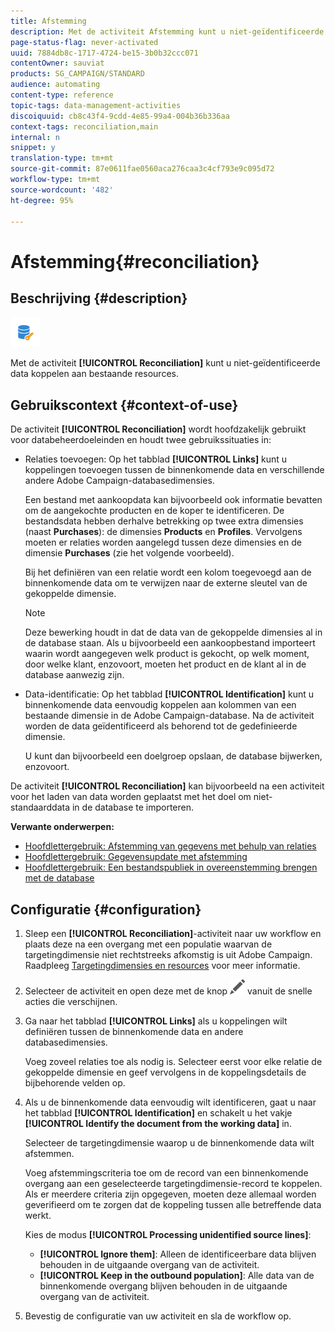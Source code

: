 ```yaml
---
title: Afstemming
description: Met de activiteit Afstemming kunt u niet-geïdentificeerde data koppelen aan bestaande resources.
page-status-flag: never-activated
uuid: 7884db8c-1717-4724-be15-3b0b32ccc071
contentOwner: sauviat
products: SG_CAMPAIGN/STANDARD
audience: automating
content-type: reference
topic-tags: data-management-activities
discoiquuid: cb8c43f4-9cdd-4e85-99a4-004b36b336aa
context-tags: reconciliation,main
internal: n
snippet: y
translation-type: tm+mt
source-git-commit: 87e0611fae0560aca276caa3c4cf793e9c095d72
workflow-type: tm+mt
source-wordcount: '482'
ht-degree: 95%

---
```



# Afstemming{#reconciliation}

## Beschrijving {#description}

![](assets/reconciliation.png)

Met de activiteit **[!UICONTROL Reconciliation]** kunt u niet-geïdentificeerde data koppelen aan bestaande resources.

## Gebruikscontext {#context-of-use}

De activiteit **[!UICONTROL Reconciliation]** wordt hoofdzakelijk gebruikt voor databeheerdoeleinden en houdt twee gebruikssituaties in:

* Relaties toevoegen: Op het tabblad **[!UICONTROL Links]** kunt u koppelingen toevoegen tussen de binnenkomende data en verschillende andere Adobe Campaign-databasedimensies.

   Een bestand met aankoopdata kan bijvoorbeeld ook informatie bevatten om de aangekochte producten en de koper te identificeren. De bestandsdata hebben derhalve betrekking op twee extra dimensies (naast **Purchases**): de dimensies **Products** en **Profiles**. Vervolgens moeten er relaties worden aangelegd tussen deze dimensies en de dimensie **Purchases** (zie het volgende voorbeeld).

   Bij het definiëren van een relatie wordt een kolom toegevoegd aan de binnenkomende data om te verwijzen naar de externe sleutel van de gekoppelde dimensie.

   >[!NOTE]
   >
   >Deze bewerking houdt in dat de data van de gekoppelde dimensies al in de database staan. Als u bijvoorbeeld een aankoopbestand importeert waarin wordt aangegeven welk product is gekocht, op welk moment, door welke klant, enzovoort, moeten het product en de klant al in de database aanwezig zijn.

* Data-identificatie: Op het tabblad **[!UICONTROL Identification]** kunt u binnenkomende data eenvoudig koppelen aan kolommen van een bestaande dimensie in de Adobe Campaign-database. Na de activiteit worden de data geïdentificeerd als behorend tot de gedefinieerde dimensie.

   U kunt dan bijvoorbeeld een doelgroep opslaan, de database bijwerken, enzovoort.

De activiteit **[!UICONTROL Reconciliation]** kan bijvoorbeeld na een activiteit voor het laden van data worden geplaatst met het doel om niet-standaarddata in de database te importeren.

**Verwante onderwerpen:**

* [Hoofdlettergebruik: Afstemming van gegevens met behulp van relaties](../../automating/using/reconciliation-using-relations.md)
* [Hoofdlettergebruik: Gegevensupdate met afstemming](../../automating/using/data-update-reconciliation.md)
* [Hoofdlettergebruik: Een bestandspubliek in overeenstemming brengen met de database](../../automating/using/reconcile-file-audience-with-database.md)

## Configuratie {#configuration}

1. Sleep een **[!UICONTROL Reconciliation]**-activiteit naar uw workflow en plaats deze na een overgang met een populatie waarvan de targetingdimensie niet rechtstreeks afkomstig is uit Adobe Campaign. Raadpleeg [Targetingdimensies en resources](../../automating/using/query.md#targeting-dimensions-and-resources) voor meer informatie.
1. Selecteer de activiteit en open deze met de knop ![](assets/edit_darkgrey-24px.png) vanuit de snelle acties die verschijnen.
1. Ga naar het tabblad **[!UICONTROL Links]** als u koppelingen wilt definiëren tussen de binnenkomende data en andere databasedimensies.

   Voeg zoveel relaties toe als nodig is. Selecteer eerst voor elke relatie de gekoppelde dimensie en geef vervolgens in de koppelingsdetails de bijbehorende velden op.

1. Als u de binnenkomende data eenvoudig wilt identificeren, gaat u naar het tabblad **[!UICONTROL Identification]** en schakelt u het vakje **[!UICONTROL Identify the document from the working data]** in.

   Selecteer de targetingdimensie waarop u de binnenkomende data wilt afstemmen.

   Voeg afstemmingscriteria toe om de record van een binnenkomende overgang aan een geselecteerde targetingdimensie-record te koppelen. Als er meerdere criteria zijn opgegeven, moeten deze allemaal worden geverifieerd om te zorgen dat de koppeling tussen alle betreffende data werkt.

   Kies de modus **[!UICONTROL Processing unidentified source lines]**:

   * **[!UICONTROL Ignore them]**: Alleen de identificeerbare data blijven behouden in de uitgaande overgang van de activiteit.
   * **[!UICONTROL Keep in the outbound population]**: Alle data van de binnenkomende overgang blijven behouden in de uitgaande overgang van de activiteit.

1. Bevestig de configuratie van uw activiteit en sla de workflow op.
